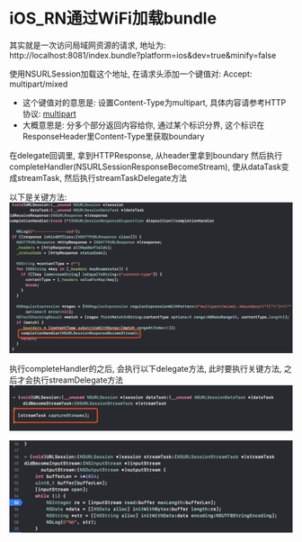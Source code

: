 # iOS_RN通过WiFi加载bundle
其实就是一次访问局域网资源的请求, 地址为: http://localhost:8081/index.bundle?platform=ios&dev=true&minify=false

使用NSURLSession加载这个地址, 在请求头添加一个键值对: Accept: multipart/mixed
* 这个键值对的意思是: 设置Content-Type为multipart, 具体内容请参考HTTP协议: [multipart](https://www.w3.org/Protocols/rfc1341/7_2_Multipart.html)
* 大概意思是: 分多个部分返回内容给你, 通过某个标识分界, 这个标识在ResponseHeader里Content-Type里获取boundary

在delegate回调里, 拿到HTTPResponse, 从header里拿到boundary
然后执行completeHandler(NSURLSessionResponseBecomeStream), 使从dataTask变成streamTask, 然后执行streamTaskDelegate方法

以下是关键方法: 
![-w847](media/15706971887748.jpg)

执行completeHandler的之后, 会执行以下delegate方法, 此时要执行关键方法, 之后才会执行streamDelegate方法
![-w753](media/15706972055288.jpg)

![-w692](media/15706972859445.jpg)
